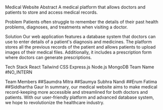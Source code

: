 Medical Website
Abstract
A medical platform that allows doctors and patients to store and access medical records.

Problem
Patients often struggle to remember the details of their past health problems, diagnoses, and treatments when visiting a doctor.

Solution
Our web application features a database system that doctors can use to enter details of a patient's diagnosis and medicines. The platform stores all the previous records of the patient and allows patients to upload images of their medical files. Additionally, it includes a prescription form where doctors can generate prescriptions.

Tech Stack
React
Tailwind CSS
Express.js
Node.js
MongoDB
Team Name
#NO_INTERN

Team Members
##Saumdra Mitra
##Saumya Subhra Nandi
##Erum Fatima
##Siddhartha Gaur
In summary, our medical website aims to make medical record-keeping more accessible and streamlined for both doctors and patients. With our user-friendly platform and advanced database system, we hope to revolutionize the healthcare industry.
 
 



